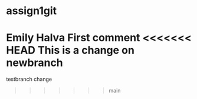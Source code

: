 # assign1git
Emily Halva 
First comment 
<<<<<<< HEAD
This is a change on newbranch
=======
testbranch change 
>>>>>>> main

